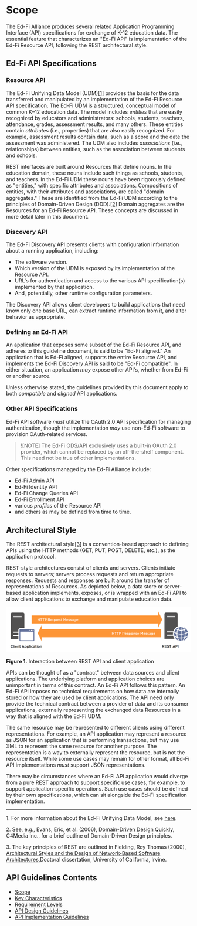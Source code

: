 # Scope

The Ed-Fi Alliance produces several related Application Programming Interface
(API) specifications for exchange of K-12 education data. The essential feature
that characterizes an "Ed-Fi API" is implementation of the Ed-Fi Resource API,
following the REST architectural style.

## Ed-Fi API Specifications

### Resource API

The Ed-Fi Unifying Data Model (UDM)[\[1\]](#f1) provides the basis for the data
transferred and manipulated by an implementation of the Ed-Fi Resource API
specification. The Ed-Fi UDM is a structured, conceptual model of common K–12
education data. The model includes _entities_ that are easily recognized by
educators and administrators: schools, students, teachers, attendance, grades,
assessment results, and many others. These entities contain _attributes_ (i.e.,
properties) that are also easily recognized. For example, assessment results
contain data, such as a score and the date the assessment was administered. The
UDM also includes _associations_ (i.e., relationships) between entities, such as
the association between students and schools.

REST interfaces are built around Resources that define nouns. In the education
domain, these nouns include such things as schools, students, and teachers. In
the Ed-Fi UDM these nouns have been rigorously defined as "entities," with
specific attributes and associations. Compositions of entities, with their
attributes and associations, are called "domain aggregates." These are
identified from the Ed-Fi UDM according to the principles of Domain-Driven
Design (DDD).[\[2\]](#f2) Domain aggregates are the Resources for an Ed-Fi
Resource API. These concepts are discussed in more detail later in this
document.

### Discovery API

The Ed-Fi Discovery API presents clients with configuration information about
a running application, including:

* The software version.
* Which version of the UDM is exposed by its implementation of the Resource API.
* URL's for authentication and access to the various API specification(s)
  implemented by that application.
* And, potentially, other runtime configuration parameters.

The Discovery API allows client developers to build applications that need know
only one base URL, can extract runtime information from it, and alter behavior
as appropriate.

### Defining an Ed-Fi API

An application that exposes some subset of the Ed-Fi Resource API, and adheres
to this guideline document, is said to be "Ed-Fi aligned." An application that
is Ed-Fi aligned, supports the entire Resource API, and implements the Ed-Fi
Discovery API is said to be "Ed-Fi compatible".  In either situation, an
application _may_ expose other API's, whether from Ed-Fi or another source.

Unless otherwise stated, the guidelines provided by this document apply to both
_compatible_ and _aligned_ API applications.

### Other API Specifications

Ed-Fi API software _must_ utilize the OAuth 2.0 API specification for managing
authentication, though the implementation _may_ use non-Ed-Fi software to
provision OAuth-related services.

> ![NOTE]
> The Ed-Fi ODS/API exclusively uses a built-in OAuth 2.0 provider, which cannot
> be replaced by an off-the-shelf component. This need not be true of other
> implementations.

Other specifications managed by the Ed-Fi Alliance include:

* Ed-Fi Admin API
* Ed-Fi Identity API
* Ed-Fi Change Queries API
* Ed-Fi Enrollment API
* various _profiles_ of the Resource API
* and others as may be defined from time to time.

## Architectural Style

The REST architectural style[\[3\]](#f3) is a convention-based approach to
defining APIs using the HTTP methods (GET, PUT, POST, DELETE, etc.), as the
application protocol.

REST-style architectures consist of clients and servers. Clients initiate
requests to servers; servers process requests and return appropriate responses.
Requests and responses are built around the transfer of representations of
Resources. As depicted below, a data store or server-based application
implements, exposes, or is wrapped with an Ed-Fi API to allow client
applications to exchange and manipulate education data.

![Image showing HTTP request and response between client and REST API service](Client-Server-Figure.png)

**Figure 1.** Interaction between REST API and client application

APIs can be thought of as a "contract" between data sources and client
applications. The underlying platform and application choices are unimportant in
terms of this contract. An Ed-Fi API follows this pattern. An Ed-Fi API imposes
no technical requirements on how data are internally stored or how they are used
by client applications. The API need only provide the technical contract between
a provider of data and its consumer applications, externally representing the
exchanged data Resources in a way that is aligned with the Ed-Fi UDM.

The same resource may be represented to different clients using different
representations. For example, an API application may represent a resource as
JSON for an application that is performing transactions, but may use XML to
represent the same resource for another purpose. The representation is a way to
externally represent the resource, but is not the resource itself. While some
use cases may remain for other format, all Ed-Fi API implementations _must_
support JSON representations.

There may be circumstances where an Ed-Fi API application would diverge from a
pure REST approach to support specific use cases, for example, to support
application-specific operations. Such use cases should be defined by their own
specifications, which can sit alongside the Ed-Fi specification implementation.

------

<a name="f1"></a>1. For more information about the Ed-Fi Unifying Data Model, see
[here](https://techdocs.ed-fi.org/display/ETKB/Ed-Fi+Unifying+Data+Model).

<a name="f2"></a>2. See, e.g., Evans, Eric, et al. (2006), [Domain-Driven Design
Quickly](http://www.infoq.com/minibooks/domain-driven-design-quickly), C4Media
Inc., for a brief outline of Domain-Driven Design principles.

<a name="f3"></a>3. The key principles of REST are outlined in Fielding, Roy Thomas (2000),
[Architectural Styles and the Design of Network-Based Software
Architectures](http://www.ics.uci.edu/~fielding/pubs/dissertation/top.htm),Doctoral
dissertation, University of California, Irvine.

## API Guidelines Contents

* [Scope](SCOPE.md)
* [Key Characteristics](KEY-CHARACTERISTICS.md)
* [Requirement Levels](REQUIREMENT-LEVELS.md)
* [API Design Guidelines](API-DESIGN-GUIDELINES/README.md)
* [API Implementation Guidelines](API-IMPLEMENTATION-GUIDELINES/README.md)

